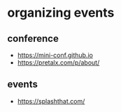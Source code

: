 # organizing events

## conference

- https://mini-conf.github.io
- https://pretalx.com/p/about/

## events

- https://splashthat.com/
